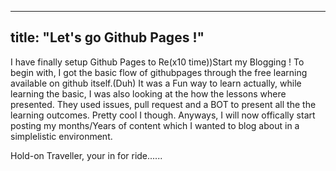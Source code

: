 --------
title: "Let's go Github Pages !"
--------
I have finally setup Github Pages to Re(x10 time))Start my Blogging !
To begin with, I got the basic  flow of githubpages through the 
free learning available on github itself.(Duh)
It was a Fun way to learn actually, while learning the basic, I was also looking 
at the how the lessons where presented.
They used issues, pull request and a BOT to present all the the learning
outcomes. 
Pretty cool I though.
Anyways, I will now offically start posting my months/Years of content which I wanted to blog about
in a simplelistic environment.

Hold-on Traveller, your in for ride......
